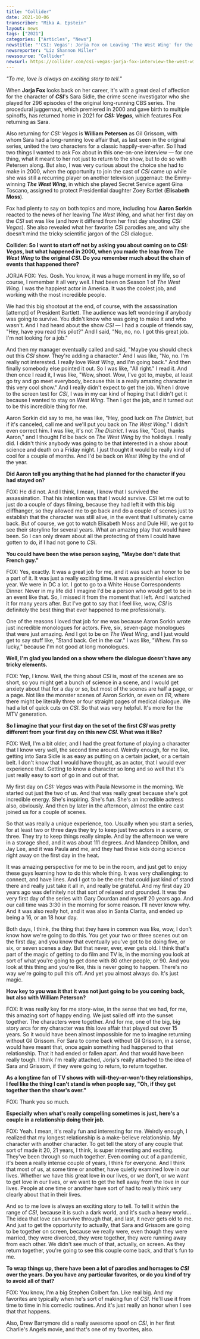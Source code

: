 ```yaml
---
title: "Collider"
date: 2021-10-06
transcriber: "Mika A. Epstein"
layout: news
tags: ["2021"]
categories: ["Articles", "News"]
newstitle: "'CSI: Vegas': Jorja Fox on Leaving 'The West Wing' for the OG 'CSI,' and Why Sara Couldn't Come Back Without Grissom"
newsreporter: "Liz Shannon Miller"
newssource: "Collider"
newsurl: https://collider.com/csi-vegas-jorja-fox-interview-the-west-wing/
---
```


_"To me, love is always an exciting story to tell."_

When **Jorja Fox** looks back on her career, it's with a great deal of affection for the character of _**CSI**_'s Sara Sidle, the crime scene investigator who she played for 296 episodes of the original long-running CBS series. The procedural juggernaut, which premiered in 2000 and gave birth to multiple spinoffs, has returned home in 2021 for _**CSI: Vegas**_, which features Fox returning as Sara.

Also returning for _CSI: Vegas_ is **William Petersen** as Gil Grissom, with whom Sara had a long-running love affair that, as last seen in the original series, united the two characters for a classic happily-ever-after. So I had two things I wanted to ask Fox about in this one-on-one interview — for one thing, what it meant to her not just to return to the show, but to do so with Petersen along. But also, I was very curious about the choice she had to make in 2000, when the opportunity to join the cast of _CSI_ came up while she was still a recurring player on another television juggernaut: the Emmy-winning _**The West Wing**_, in which she played Secret Service agent Gina Toscano, assigned to protect Presidential daughter Zoey Bartlet (**Elisabeth Moss**).

Fox had plenty to say on both topics and more, including how **Aaron Sorkin** reacted to the news of her leaving _The West Wing_, and what her first day on the _CSI_ set was like (and how it differed from her first day shooting _CSI: Vegas_). She also revealed what her favorite _CSI_ parodies are, and why she doesn't mind the tricky scientific jargon of the _CSI_ dialogue.

**Collider: So I want to start off not by asking you about coming on to _CSI: Vegas_, but what happened in 2000, when you made the leap from _The West Wing_ to the original _CSI_. Do you remember much about the chain of events that happened there?**

JORJA FOX: Yes. Gosh. You know, it was a huge moment in my life, so of course, I remember it all very well. I had been on Season 1 of _The West Wing_. I was the happiest actor in America. It was the coolest job, and working with the most incredible people.

We had this big shootout at the end, of course, with the assassination [attempt] of President Bartlett. The audience was left wondering if anybody was going to survive. You didn't know who was going to make it and who wasn't. And I had heard about the show _CSI_ — I had a couple of friends say, "Hey, have you read this pilot?" And I said, "No, no, no. I got this great job. I'm not looking for a job."

And then my manager eventually called and said, "Maybe you should check out this _CSI_ show. They're adding a character." And I was like, "No, no. I'm really not interested. I really love _West Wing_, and I'm going back." And then finally somebody else pointed it out. So I was like, "All right." I read it. And then once I read it, I was like, "Wow, shoot. Wow, I've got to, maybe, at least go try and go meet everybody, because this is a really amazing character in this very cool show." And I really didn't expect to get the job. When I drove to the screen test for _CSI_, I was in my car kind of hoping that I didn't get it because I wanted to stay on _West Wing_. Then I got the job, and it turned out to be this incredible thing for me.

Aaron Sorkin did say to me, he was like, "Hey, good luck on _The District_, but if it's canceled, call me and we'll put you back on _The West Wing_." I didn't even correct him. I was like, it's not _The District_. I was like, "Cool, thanks Aaron," and I thought I'd be back on _The West Wing_ by the holidays. I really did. I didn't think anybody was going to be that interested in a show about science and death on a Friday night. I just thought it would be really kind of cool for a couple of months. And I'd be back on _West Wing_ by the end of the year.

**Did Aaron tell you anything that he had planned for the character if you had stayed on?**

FOX: He did not. And I think, I mean, I know that I survived the assassination. That his intention was that I would survive. _CSI_ let me out to just do a couple of days filming, because they had left it with this big cliffhanger, so they allowed me to go back and do a couple of scenes just to establish that the character was still alive, in the event that I ultimately came back. But of course, we got to watch Elisabeth Moss and Dule Hill, we got to see their storyline for several years. What an amazing play that would have been. So I can only dream about all the protecting of them I could have gotten to do, if I had not gone to _CSI_.

**You could have been the wise person saying, "Maybe don't date that French guy."**

FOX: Yes, exactly. It was a great job for me, and it was such an honor to be a part of it. It was just a really exciting time. It was a presidential election year. We were in DC a lot. I got to go to a White House Correspondents Dinner. Never in my life did I imagine I'd be a person who would get to be in an event like that. So, I missed it from the moment that I left. And I watched it for many years after. But I've got to say that I feel like, wow, _CSI_ is definitely the best thing that ever happened to me professionally.

One of the reasons I loved that job for me was because Aaron Sorkin wrote just incredible monologues for actors. Five, six, seven-page monologues that were just amazing. And I got to be on _The West Wing_, and I just would get to say stuff like, "Stand back. Get in the car." I was like, "Whew. I'm so lucky," because I'm not good at long monologues.

**Well, I'm glad you landed on a show where the dialogue doesn't have any tricky elements.**

FOX: Yep, I know. Well, the thing about _CSI_ is, most of the scenes are so short, so you might get a bunch of science in a scene, and I would get anxiety about that for a day or so, but most of the scenes are half a page, or a page. Not like the monster scenes of Aaron Sorkin, or even on _ER_, where there might be literally three or four straight pages of medical dialogue. We had a lot of quick cuts on _CSI_. So that was very helpful. It's more for the MTV generation.

**So I imagine that your first day on the set of the first _CSI_ was pretty different from your first day on this new _CSI_. What was it like?**

FOX: Well, I'm a bit older, and I had the great fortune of playing a character that I know very well, the second time around. Weirdly enough, for me like, getting into Sara Sidle is as easy as putting on a certain jacket, or a certain belt. I don't know that I would have thought, as an actor, that I would ever experience that. Getting to know a character so long and so well that it's just really easy to sort of go in and out of that.

My first day on _CSI: Vegas_ was with Paula Newsome in the morning. We started out just the two of us. And that was really great because she's got incredible energy. She's inspiring. She's fun. She's an incredible actress also, obviously. And then by later in the afternoon, almost the entire cast joined us for a couple of scenes.

So that was really a unique experience, too. Usually when you start a series, for at least two or three days they try to keep just two actors in a scene, or three. They try to keep things really simple. And by the afternoon we were in a storage shed, and it was about 111 degrees. And Mandeep Dhillon, and Jay Lee, and it was Paula and me, and they had these kids doing science right away on the first day in the heat.

It was amazing perspective for me to be in the room, and just get to enjoy these guys learning how to do this whole thing. It was very challenging: to connect, and have lines. And I got to be the one that could just kind of stand there and really just take it all in, and really be grateful. And my first day 20 years ago was definitely not that sort of relaxed and grounded. It was the very first day of the series with Gary Dourdan and myself 20 years ago. And our call time was 3:30 in the morning for some reason. I'll never know why. And it was also really hot, and it was also in Santa Clarita, and ended up being a 16, or an 18 hour day.

Both days, I think, the thing that they have in common was like, wow, I don't know how we're going to do this. You get your two or three scenes out on the first day, and you know that eventually you've got to be doing five, or six, or seven scenes a day. But that never, ever, ever gets old. I think that's part of the magic of getting to do film and TV is, in the morning you look at sort of what you're going to get done with 80 other people, or 90. And you look at this thing and you're like, this is never going to happen. There's no way we're going to pull this off. And yet you almost always do. It's just magic.

**How key to you was it that it was not just going to be you coming back, but also with William Peterson?**

FOX: It was really key for me story-wise, in the sense that we had, for me, this amazing sort of happy ending. We just sailed off into the sunset together. The characters were together. And for me, one of the big, big story arcs for my character was this love affair that played out over 15 years. So it would have been almost impossible for me to imagine returning without Gil Grissom. For Sara to come back without Gil Grissom, in a sense, would have meant that, once again something had happened to that relationship. That it had ended or fallen apart. And that would have been really tough. I think I'm really attached, Jorja's really attached to the idea of Sara and Grissom, if they were going to return, to return together.

**As a longtime fan of TV shows with will-they-or-won't-they relationships, I feel like the thing I can't stand is when people say, "Oh, if they get together then the show's over."**

FOX: Thank you so much.

**Especially when what's really compelling sometimes is just, here's a couple in a relationship doing their job.**

FOX: Yeah. I mean, it's really fun and interesting for me. Weirdly enough, I realized that my longest relationship is a make-believe relationship. My character with another character. To get tell the story of any couple that sort of made it 20, 21 years, I think, is super interesting and exciting. They've been through so much together. Even coming out of a pandemic, it's been a really intense couple of years, I think for everyone. And I think that most of us, at some time or another, have quietly examined love in our lives. Whether we have this great love in our lives, or we don't, or we want to get love in our lives, or we want to get the hell away from the love in our lives. People at one time or another have sort of had to really think very clearly about that in their lives.

And so to me love is always an exciting story to tell. To tell it within the range of _CSI_, because it is such a dark world, and it's such a heavy world... The idea that love can survive through that, and last, it never gets old to me. And just to get the opportunity to actually, that Sara and Grissom are going to be together on screen, because we really were, even though they were married, they were divorced, they were together, they were running away from each other. We didn't see much of that, actually, on screen. As they return together, you're going to see this couple come back, and that's fun to me.

**To wrap things up, there have been a lot of parodies and homages to _CSI_ over the years. Do you have any particular favorites, or do you kind of try to avoid all of that?**

FOX: You know, I'm a big Stephen Colbert fan. Like real big. And my favorites are typically when he's sort of making fun of _CSI_. He'll use it from time to time in his comedic routines. And it's just really an honor when I see that that happens.

Also, Drew Barrymore did a really awesome spoof on _CSI_, in her first Charlie's Angels movie, and that's one of my favorites, also.
